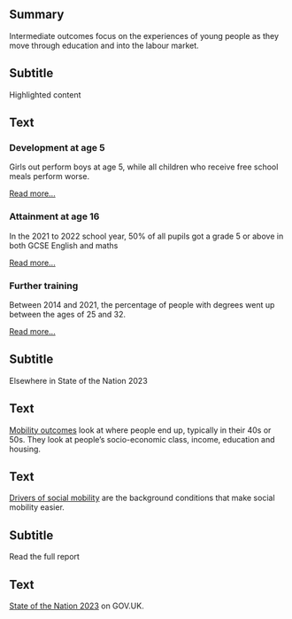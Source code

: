 ## Summary
Intermediate outcomes focus on the experiences of young people as they move through education and into the labour market.

## Subtitle
Highlighted content

## Text
<div class="grid grid3 grid-domain">
    <div class="govuk-body">
        <h3 class="govuk-heading-s">Development at age 5</h3>
        <div class="chart-container">
            <div id="chart1"></div>
        </div>
        <script>
            new Chart(
                'chart1',
                `${location.protocol}//${location.host}/static/data/indicators/IN11_gender-20230327.csv`,
                { "height": 200, "type": "bary", "xkey": "SEB", "ykey": "Value", "group": "Sex", "sort": "Sex", "scale": "%", "xgrid": false, "ygrid": true, "xticks": 2, "yticks": 2, "legend": false, "colourScheme": ["#5694ca", "#d4351c", "#4c2c92", "#d53880", "#28a197", "#b58840", "#505a5f", "#f499be", "#85994b", "#6f72af"], "margin": [0, 0, 0, 0], "maxLabelLength": 40, "backgroundColor": "transparent" }
            )
        </script>
        <p class="govuk-body">Girls out perform boys at age 5, while all children who receive free school meals perform worse.</p>
        <a href="/intermediate_outcomes/compulsory_school_age_(5_to_16_years)/level_of_development_at_age_5" class="govuk-link">Read more...</a>
    </div>
    <div class="govuk-body">
        <h3 class="govuk-heading-s">Attainment at age 16</h3>
        <div class="chart-container">
            <div id="chart2"></div>
        </div>
        <script>
            new Chart(
                'chart2',
                `${location.protocol}//${location.host}/static/data/indicators/IN13_year-20230601.csv`,
                { "height": 200, "type": "liney", "xkey": "Time_period", "ykey": "Value", "sort": "Time_period", "scale": "Gap index", "xgrid": false, "ygrid": true, "xticks": 2, "yticks": 2, "legend": false, "colourScheme": ["#5694ca"], "margin": [0, 0, 0, 0], "maxLabelLength": 40, "backgroundColor": "transparent" }
            )
        </script>
        <p class="govuk-body">In the 2021 to 2022 school year, 50% of all pupils got a grade 5 or above in both GCSE English and maths</p>
        <a href="/intermediate_outcomes/compulsory_school_age_(5_to_16_years)/attainment_at_age_16" class="govuk-link">Read more...</a>
    </div>
    <div class="govuk-body">
        <h3 class="govuk-heading-s">Further training</h3>
        <div class="chart-container">
            <div id="chart3"></div>
        </div>
        <script>
            new Chart(
                'chart3',
                `${location.protocol}//${location.host}/static/data/indicators/IN41_overview-20230327.csv`,
                { "height": 200, "type": "bary", "xkey": "SEB", "ykey": "Value", "group": "Time_period", "sort": "SEB", "scale": "%", "xgrid": false, "ygrid": true, "xticks": 2, "yticks": 2, "legend": false, "colourScheme": ["#1a9e1c", "#00703c", "#eb652e", "#0096ff", "#0f265c", "#808080"], "margin": [0, 0, 0, 0], "maxLabelLength": 40, "backgroundColor": "transparent" }
            )
        </script>
        <p class="govuk-body">Between 2014 and 2021, the percentage of people with degrees went up between the ages of 25 and 32.</p>
        <a href="/intermediate_outcomes/career_progression_(35_to_44_years)/further_training_and_qualifications" class="govuk-link">Read more...</a>
    </div>
</div>

## Subtitle
Elsewhere in State of the Nation 2023

## Text
<a href="/mobility_outcomes" class="govuk-link">Mobility outcomes</a> look at where people end up, typically in their 40s or 50s. They look at people’s socio-economic class, income, education and housing.

## Text
<a href="/drivers_of_mobility" class="govuk-link">Drivers of social mobility</a> are the background conditions that make social mobility easier.

## Subtitle
Read the full report
 
## Text
<a href="#" class="govuk-link">State of the Nation 2023</a> on GOV.UK.
